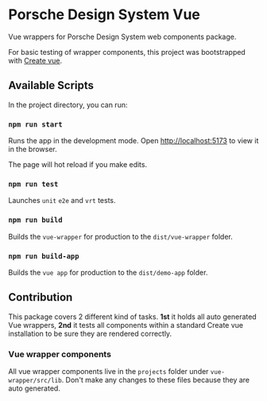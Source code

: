 # Porsche Design System Vue

Vue wrappers for Porsche Design System web components package.

For basic testing of wrapper components, this project was bootstrapped with
[Create vue](https://github.com/vuejs/create-vue).

## Available Scripts

In the project directory, you can run:

### `npm run start`

Runs the app in the development mode. Open [http://localhost:5173](http://localhost:5173) to view it in the browser.

The page will hot reload if you make edits.

### `npm run test`

Launches `unit` `e2e` and `vrt` tests.

### `npm run build`

Builds the `vue-wrapper` for production to the `dist/vue-wrapper` folder.

### `npm run build-app`

Builds the `vue app` for production to the `dist/demo-app` folder.

## Contribution

This package covers 2 different kind of tasks. **1st** it holds all auto generated Vue wrappers, **2nd** it tests all
components within a standard Create vue installation to be sure they are rendered correctly.

### Vue wrapper components

All vue wrapper components live in the `projects` folder under `vue-wrapper/src/lib`. Don't make any changes to these
files because they are auto generated.
